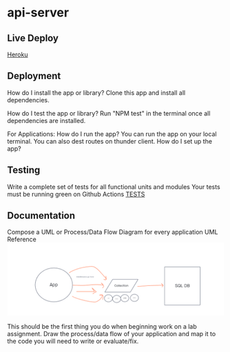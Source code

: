 # api-server

## Live Deploy

[Heroku](https://amy401-api-server.herokuapp.com/)

## Deployment

How do I install the app or library?
Clone this app and install all dependencies.

How do I test the app or library?
Run "NPM test" in the terminal once all dependencies are installed.

For Applications:
How do I run the app?
You can run the app on your local terminal. You can also dest routes on thunder client.
How do I set up the app?

## Testing

Write a complete set of tests for all functional units and modules
Your tests must be running green on Github Actions
[TESTS](./__tests__)

## Documentation

Compose a UML or Process/Data Flow Diagram for every application
UML Reference
![Lab04](./images/Lab04-UML.png)

This should be the first thing you do when beginning work on a lab assignment.
Draw the process/data flow of your application and map it to the code you will need to write or evaluate/fix.